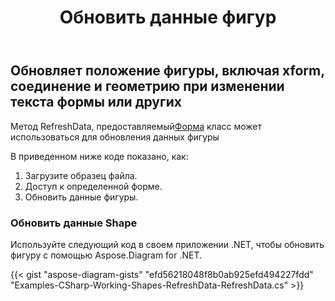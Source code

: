 ﻿---
title: Обновить данные фигур
type: docs
weight: 40
url: /ru/net/refresh-shapes-data/
description: В этом разделе объясняется, как обновить данные фигуры для фигуры visio с помощью Aspose.Diagram.
---
## **Обновляет положение фигуры, включая xform, соединение и геометрию при изменении текста формы или других**
 Метод RefreshData, предоставляемый[Форма](http://www.aspose.com/api/net/diagram/aspose.diagram/shape) класс может использоваться для обновления данных фигуры

В приведенном ниже коде показано, как:

1. Загрузите образец файла.
1. Доступ к определенной форме.
1. Обновить данные фигуры.
### **Обновить данные Shape**
Используйте следующий код в своем приложении .NET, чтобы обновить фигуру с помощью Aspose.Diagram for .NET.

{{< gist "aspose-diagram-gists" "efd56218048f8b0ab925efd494227fdd" "Examples-CSharp-Working-Shapes-RefreshData-RefreshData.cs" >}}

